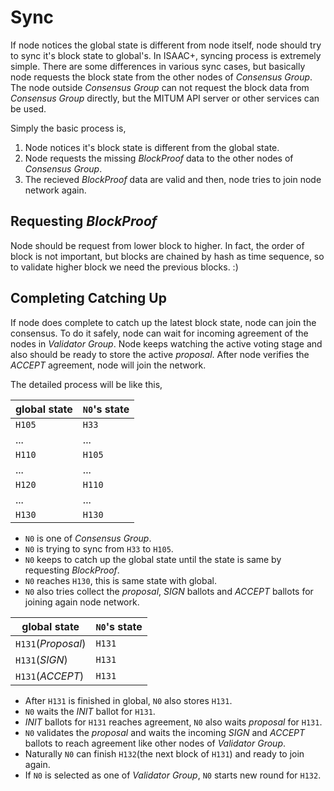 # Sync

If node notices the global state is different from node itself, node should try to sync it's block state to global's. In ISAAC+, syncing process is extremely simple. There are some differences in various sync cases, but basically node requests the block state from the other nodes of *Consensus Group*. The node outside *Consensus Group* can not request the block data from *Consensus Group* directly, but the MITUM API server or other services can be used.

Simply the basic process is,

1. Node notices it's block state is different from the global state.
1. Node requests the missing *BlockProof* data to the other nodes of *Consensus Group*.
1. The recieved *BlockProof* data are valid and then, node tries to join node network again.

## Requesting *BlockProof*

Node should be request from lower block to higher. In fact, the order of block is not important, but blocks are chained by hash as time sequence, so to validate higher block we need the previous blocks. :)

## Completing Catching Up

If node does complete to catch up the latest block state, node can join the consensus. To do it safely, node can wait for incoming agreement of the nodes in *Validator Group*. Node keeps watching the active voting stage and also should be ready to store the active *proposal*. After node verifies the *ACCEPT* agreement, node will join the network.

The detailed process will be like this,

| global state  | `N0`'s state  |
|---------------|---------------|
|  `H105`       | `H33 `        |
|  ...          | ...           |
|  `H110`       | `H105`        |
|  ...          | ...           |
|  `H120`       | `H110`        |
|  ...          | ...           |
|  `H130`       | `H130`        |

* `N0` is one of *Consensus Group*.
* `N0` is trying to sync from `H33` to `H105`.
* `N0` keeps to catch up the global state until the state is same by requesting *BlockProof*.
* `N0` reaches `H130`, this is same state with global.
* `N0` also tries collect the *proposal*, *SIGN* ballots and *ACCEPT* ballots for joining again node network.

| global state       | `N0`'s state  |
|--------------------|---------------|
| `H131`(*Proposal*) | `H131`        |
| `H131`(*SIGN*)     | `H131`        |
| `H131`(*ACCEPT*)   | `H131`        |

* After `H131` is finished in global, `N0` also stores `H131`.
* `N0` waits the *INIT* ballot for `H131`.
* *INIT* ballots for `H131` reaches agreement, `N0` also waits *proposal* for `H131`.
* `N0` validates the *proposal* and waits the incoming *SIGN* and *ACCEPT* ballots to reach agreement like other nodes of *Validator Group*.
* Naturally `N0` can finish `H132`(the next block of `H131`) and ready to join again.
* If `N0` is selected as one of *Validator Group*, `N0` starts new round for `H132`.

